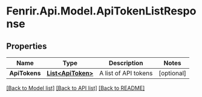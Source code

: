 # Fenrir.Api.Model.ApiTokenListResponse

## Properties

Name | Type | Description | Notes
------------ | ------------- | ------------- | -------------
**ApiTokens** | [**List&lt;ApiToken&gt;**](ApiToken.md) | A list of API tokens | [optional] 

[[Back to Model list]](../README.md#documentation-for-models) [[Back to API list]](../README.md#documentation-for-api-endpoints) [[Back to README]](../README.md)


